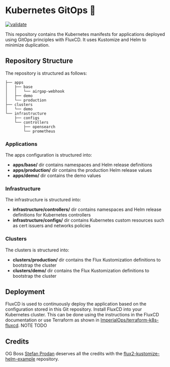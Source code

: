 # Kubernetes GitOps :slightly_smiling_face:

[![validate](https://github.com/ImperialOps/gitops/workflows/validate/badge.svg)](https://github.com/ImperialOps/gitops/actions)

This repository contains the Kubernetes manifests for applications deployed using GitOps principles with FluxCD. It uses Kustomize and Helm to minimize duplication.

## Repository Structure

The repository is structured as follows:

```text
├── apps
│   ├── base
│   │   └── airgap-webhook
│   ├── demo
│   └── production
├── clusters
│   └── demo
└── infrastructure
    ├── configs
    └── controllers
        ├── opensearch
        └── prometheus
```

### Applications

The apps configuration is structured into:

- **apps/base/** dir contains namespaces and Helm release definitions
- **apps/production/** dir contains the production Helm release values
- **apps/demo/** dir contains the demo values

### Infrastructure

The infrastructure is structured into:

- **infrastructure/controllers/** dir contains namespaces and Helm release definitions for Kubernetes controllers
- **infrastructure/configs/** dir contains Kubernetes custom resources such as cert issuers and networks policies

### Clusters

The clusters is structured into:

- **clusters/production/** dir contains the Flux Kustomization definitions to bootstrap the cluster
- **clusters/demo/** dir contains the Flux Kustomization definitions to bootstrap the cluster

## Deployment

FluxCD is used to continuously deploy the application based on the configuration stored in this Git repository.
Install FluxCD into your Kubernetes cluster. This can be done using the instructions in the FluxCD documentation or use Terraform as shown in [ImperialOps/terraform-k8s-fluxcd](https://github.com/ImperialOps/terraform-aws-eks). NOTE TODO

## Credits

OG Boss [Stefan Prodan](https://github.com/stefanprodan) deserves all the credits with the [flux2-kustomize-helm-example](https://github.com/fluxcd/flux2-kustomize-helm-example) repository.
